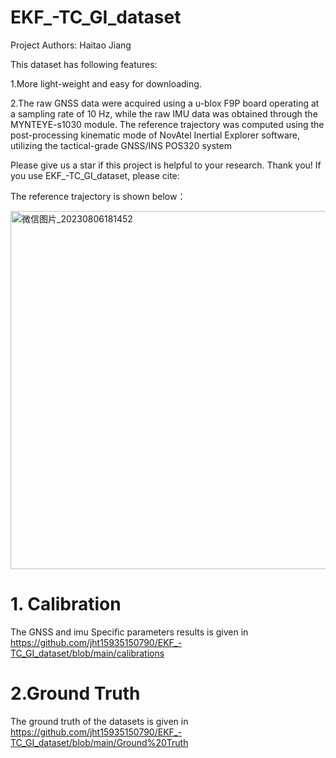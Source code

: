 # EKF_-TC_GI_dataset

Project Authors: Haitao Jiang


This dataset has following features:

1.More light-weight and easy for downloading.

2.The raw GNSS data were acquired using a u-blox F9P board operating at a sampling rate of 10 Hz, while the raw IMU data was obtained through the MYNTEYE-s1030 module. 
The reference trajectory was computed using the post-processing kinematic mode of NovAtel Inertial Explorer software, utilizing the tactical-grade GNSS/INS POS320 system

Please give us a star if this project is helpful to your research. Thank you! If you use EKF_-TC_GI_dataset, please cite:



The reference trajectory is shown below：

<img width="573" alt="微信图片_20230806181452" src="https://github.com/jht15935150790/EKF_-TC_GI_dataset/assets/140075944/e3b00775-d4f1-4156-9c7b-2cc8d5da204c">







# 1. Calibration
The GNSS and imu Specific parameters results is given in https://github.com/jht15935150790/EKF_-TC_GI_dataset/blob/main/calibrations


# 2.Ground Truth
The ground truth of the datasets is given in https://github.com/jht15935150790/EKF_-TC_GI_dataset/blob/main/Ground%20Truth
